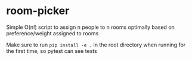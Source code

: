 # room-picker

Simple O(n!) script to assign n people to n rooms optimally based on preference/weight assigned to rooms

Make sure to run `pip install -e .` in the root directory when running for the first time, so pytest can see tests
